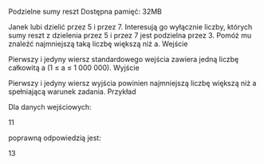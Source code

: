 Podzielne sumy reszt
Dostępna pamięć: 32MB

Janek lubi dzielić przez 5 i przez 7. Interesują go wyłącznie liczby, których sumy reszt z dzielenia przez 5 i przez 7 jest podzielna przez 3. Pomóż mu znaleźć najmniejszą taką liczbę większą niż a.
Wejście

Pierwszy i jedyny wiersz standardowego wejścia zawiera jedną liczbę całkowitą a (1 ≤ a ≤ 1 000 000).
Wyjście

Pierwszy i jedyny wiersz wyjścia powinien najmniejszą liczbę większą niż a spełniającą warunek zadania.
Przykład

Dla danych wejściowych:

11

poprawną odpowiedzią jest:

13
